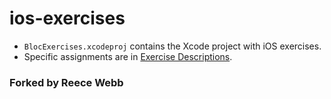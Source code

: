 ios-exercises
=============

- `BlocExercises.xcodeproj` contains the Xcode project with iOS exercises.
- Specific assignments are in [Exercise Descriptions](Exercise%20Descriptions/).

### Forked by Reece Webb
